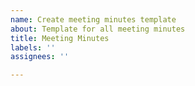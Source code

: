 ```yaml
---
name: Create meeting minutes template
about: Template for all meeting minutes
title: Meeting Minutes
labels: ''
assignees: ''

---
```



